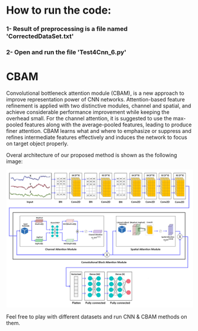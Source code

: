 # How to run the code:
### 1- Result of preprocessing is a file named 'CorrectedDataSet.txt'
### 2- Open and run the file 'Test4Cnn_6.py'



# CBAM
Convolutional bottleneck attention module (CBAM), is a new approach to improve representation power of CNN networks. Attention-based feature refinement is applied with two distinctive modules, channel and spatial, and achieve considerable performance improvement while keeping the overhead small. For the channel attention, it is suggested to use the max-pooled features along with the average-pooled features, leading to produce finer attention. CBAM learns what and where to emphasize or suppress and refines intermediate features effectively and induces the network to focus on target object properly. 

Overal architecture of our proposed method is shown as the following image:


![Alt text](Images/CBAM4.jpg?raw=true "Title")



Feel free to play with different datasets and run CNN & CBAM methods on them.
